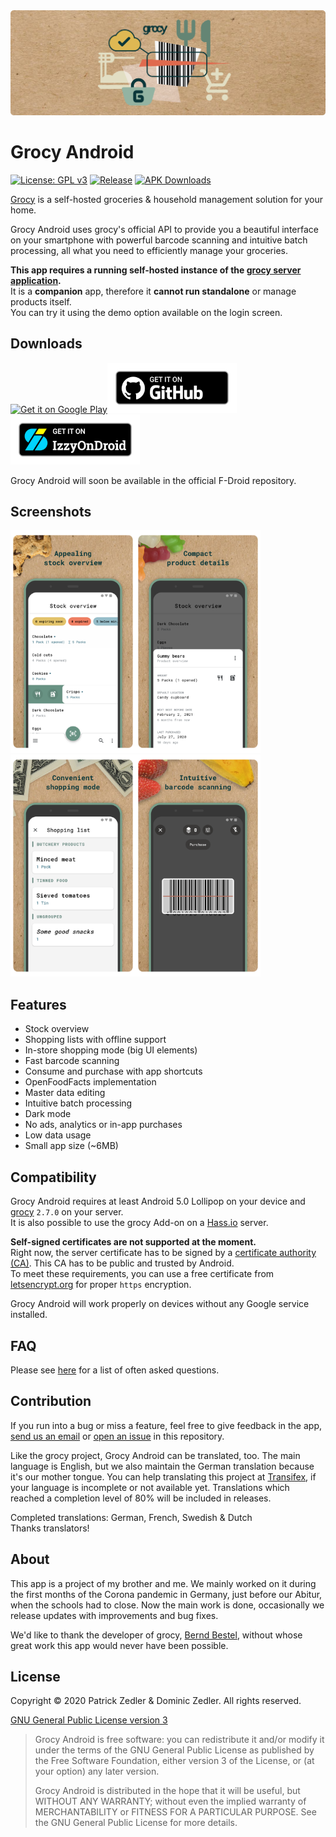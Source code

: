 <img src="assets/header.png" />

# Grocy Android

[![License: GPL v3](https://img.shields.io/badge/License-GPLv3-blue.svg)](https://www.gnu.org/licenses/gpl-3.0)  [![Release](https://img.shields.io/github/v/release/patzly/grocy-android?label=Release)](https://github.com/patzly/grocy-android/releases)  [![APK Downloads](https://img.shields.io/github/downloads/patzly/grocy-android/total.svg?label=APK%20Downloads)](https://github.com/patzly/grocy-android/releases)

[Grocy](https://grocy.info/) is a self-hosted groceries & household management solution for your home.

Grocy Android uses grocy's official API to provide you a beautiful interface on your smartphone with powerful barcode scanning and intuitive batch processing, all what you need to efficiently manage your groceries.

**This app requires a running self-hosted instance of the [grocy server application](https://grocy.info/).**  
It is a **companion** app, therefore it **cannot run standalone** or manage products itself.  
You can try it using the demo option available on the login screen.

## Downloads

<a href='https://play.google.com/store/apps/details?id=xyz.zedler.patrick.grocy'><img alt='Get it on Google Play' height="80" src='https://play.google.com/intl/en_us/badges/static/images/badges/en_badge_web_generic.png'/></a><a href='https://github.com/patzly/grocy-android/releases'><img alt='Get it on GitHub' height="80" src='assets/badge_github.png'/></a><a href='https://apt.izzysoft.de/fdroid/index/apk/xyz.zedler.patrick.grocy'><img alt='Get it on IzzyOnDroid' height="80" src='assets/badge_izzyondroid.png'/></a>

Grocy Android will soon be available in the official F-Droid repository.

## Screenshots

<a href="assets/screen1.png"><img src="assets/screen1.png" width="200px"/></a><a href="assets/screen2.png"><img src="assets/screen2.png" width="200px"/></a><a href="assets/screen3.png"><img src="assets/screen3.png" width="200px"/></a><a href="assets/screen4.png"><img src="assets/screen4.png" width="200px"/></a>

## Features

* Stock overview
* Shopping lists with offline support
* In-store shopping mode (big UI elements)
* Fast barcode scanning
* Consume and purchase with app shortcuts
* OpenFoodFacts implementation
* Master data editing
* Intuitive batch processing
* Dark mode
* No ads, analytics or in-app purchases
* Low data usage
* Small app size (~6MB)

## Compatibility

Grocy Android requires at least Android 5.0 Lollipop on your device and [grocy](https://github.com/grocy/grocy/releases) `2.7.0` on your server.  
It is also possible to use the grocy Add-on on a [Hass.io](https://www.home-assistant.io/hassio/) server.

**Self-signed certificates are not supported at the moment.**  
Right now, the server certificate has to be signed by a [certificate authority (CA)](https://en.wikipedia.org/wiki/Certificate_authority). This CA has to be public and trusted by Android.  
To meet these requirements, you can use a free certificate from [letsencrypt.org](https://letsencrypt.org/) for proper `https` encryption.

Grocy Android will work properly on devices without any Google service installed.

## FAQ

Please see [here](https://github.com/patzly/grocy-android/blob/master/FAQ.md) for a list of often asked questions.

## Contribution

If you run into a bug or miss a feature, feel free to give feedback in the app, [send us an email](mailto:patrick@zedler.xyz) or [open an issue](https://github.com/patzly/grocy-android/issues/new) in this repository.

Like the grocy project, Grocy Android can be translated, too. The main language is English, but we also maintain the German translation because it's our mother tongue.
You can help translating this project at [Transifex](https://www.transifex.com/grocy-android/grocy-android), if your language is incomplete or not available yet.
Translations which reached a completion level of 80% will be included in releases.

Completed translations: German, French, Swedish & Dutch  
Thanks translators!

## About

This app is a project of my brother and me. We mainly worked on it during the first months of the Corona pandemic in Germany, just before our Abitur, when the schools had to close.
Now the main work is done, occasionally we release updates with improvements and bug fixes.

We'd like to thank the developer of grocy, [Bernd Bestel](https://berrnd.de/), without whose great work this app would never have been possible.

## License

Copyright &copy; 2020 Patrick Zedler & Dominic Zedler. All rights reserved.

[GNU General Public License version 3](https://www.gnu.org/licenses/gpl.txt)

> Grocy Android is free software: you can redistribute it and/or modify it under the terms of the GNU General Public License as published by the Free Software Foundation, either version 3 of the License, or (at your option) any later version.
>
> Grocy Android is distributed in the hope that it will be useful, but WITHOUT ANY WARRANTY; without even the implied warranty of MERCHANTABILITY or FITNESS FOR A PARTICULAR PURPOSE. See the GNU General Public License for more details.
